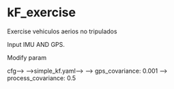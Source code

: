 # kF_exercise

Exercise vehiculos aerios no tripulados

Input IMU AND GPS.

Modify param

cfg-->
      -->simple_kf.yaml-->
                           --> gps_covariance: 0.001
                           --> process_covariance: 0.5

